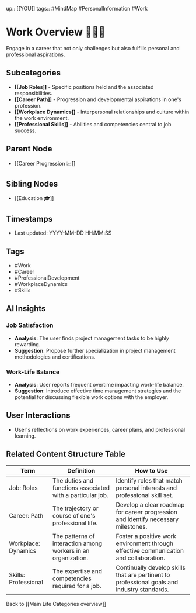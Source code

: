 
up:: [[YOU]]
tags:: #MindMap #PersonalInformation #Work

# Work Overview 👨🏻‍💻

Engage in a career that not only challenges but also fulfills personal and professional aspirations.

## Subcategories
- **[[Job Roles]]** - Specific positions held and the associated responsibilities.
- **[[Career Path]]** - Progression and developmental aspirations in one's profession.
- **[[Workplace Dynamics]]** - Interpersonal relationships and culture within the work environment.
- **[[Professional Skills]]** - Abilities and competencies central to job success.

## Parent Node
- [[Career Progression 📈]]

## Sibling Nodes
- [[Education 🎓]]

## Timestamps
- Last updated: YYYY-MM-DD HH:MM:SS

## Tags
- #Work
- #Career
- #ProfessionalDevelopment
- #WorkplaceDynamics
- #Skills

## AI Insights
### Job Satisfaction
- **Analysis**: The user finds project management tasks to be highly rewarding.
- **Suggestion**: Propose further specialization in project management methodologies and certifications.

### Work-Life Balance
- **Analysis**: User reports frequent overtime impacting work-life balance.
- **Suggestion**: Introduce effective time management strategies and the potential for discussing flexible work options with the employer.

## User Interactions
- User's reflections on work experiences, career plans, and professional learning.

## Related Content Structure Table
| Term | Definition | How to Use |
| --- | --- | --- |
| Job: Roles | The duties and functions associated with a particular job. | Identify roles that match personal interests and professional skill set. |
| Career: Path | The trajectory or course of one's professional life. | Develop a clear roadmap for career progression and identify necessary milestones. |
| Workplace: Dynamics | The patterns of interaction among workers in an organization. | Foster a positive work environment through effective communication and collaboration. |
| Skills: Professional | The expertise and competencies required for a job. | Continually develop skills that are pertinent to professional goals and industry standards. |

Back to [[Main Life Categories overview]]
